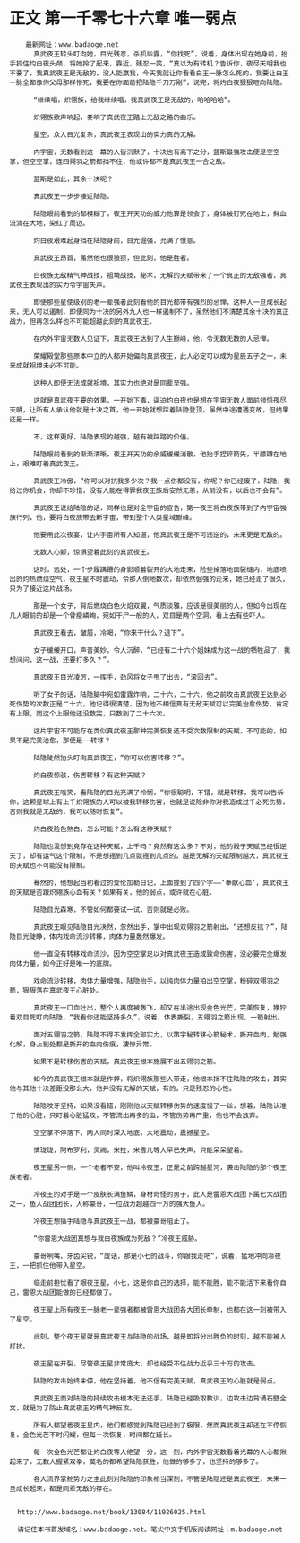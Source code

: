 # 正文 第一千零七十六章 唯一弱点
        最新网址：www.badaoge.net
          真武夜王转头盯向她，目光残忍，杀机毕露，“你找死”，说着，身体出现在她身前，抬手抓住灼白夜头颅，将她拎了起来，靠近，残忍一笑，“真以为有转机？告诉你，夜尽天明我也不要了，我真武夜王是无敌的，没人能赢我，今天我就让你看看白王一脉怎么死的，我要让白王一脉全都像你父母那样惨死，我要在你面前把陆隐千刀万剐”，说完，将灼白夜狠狠咂向陆隐。
      
          “继续唱，炽翎族，给我继续唱，我真武夜王是无敌的，哈哈哈哈”。
      
          炽翎族歌声响起，奏响了真武夜王踏上无敌之路的曲乐。
      
          星空，众人目光复杂，真武夜王表现出的实力真的无解。
      
          内宇宙，无数看到这一幕的人皆沉默了，十决也有高下之分，蓝斯最强攻击便是空空掌，但空空掌，连四翎羽之箭都挡不住，他或许都不是真武夜王一合之敌。
      
          蓝斯是如此，其余十决呢？
      
          真武夜王一步步接近陆隐。
      
          陆隐眼前看到的都模糊了，夜王开天功的威力他算是领会了，身体被钉死在地上，鲜血流淌在大地，染红了周边。
      
          灼白夜艰难起身挡在陆隐身前，目光倔强，充满了恨意。
      
          真武夜王昂首，虽然他也很狼狈，但此刻，他是胜者。
      
          白夜族无敌精气神战技，祖境战技，秘术，无解的天赋带来了一个真正的无敌强者，真武夜王表现出的实力令宇宙失声。
      
          即便那些星使级别的老一辈强者此刻看他的目光都带有强烈的忌惮，这种人一旦成长起来，无人可以遏制，即便同为十决的另外九人也一样遏制不了，虽然他们不清楚其余十决的真正战力，但再怎么样也不可能超越此刻的真武夜王。
      
          在内外宇宙无数人见证下，真武夜王达到了人生巅峰，他，令无数无数的人忌惮。
      
          荣耀殿堂那些原本中立的人都开始偏向真武夜王，此人必定可以成为星辰五子之一，未来成就祖境未必不可能。
      
          这种人即便无法成就祖境，其实力也绝对是同辈至强。
      
          这就是真武夜王要的效果，一开始下毒，逼迫灼白夜也是想在宇宙无数人面前领悟夜尽天明，让所有人承认他就是十决之首，他一开始就想踩着陆隐登顶，虽然中途遭遇变故，但结果还是一样。
      
          不，这样更好，陆隐表现的越强，越有被踩踏的价值。
      
          陆隐眼前看到的渐渐清晰，夜王开天功的余威缓缓消散，他抬手捏碎箭矢，半膝蹲在地上，艰难盯着真武夜王。
      
          真武夜王冷傲，“你可以对抗我多少次？我一点伤都没有，你呢？你已经废了，陆隐，我给过你机会，你却不珍惜，没有人能在得罪我夜王族后安然无恙，从前没有，以后也不会有”。
      
          真武夜王说给陆隐的话，同样也是对全宇宙的宣告，第一夜王将白夜族带到了内宇宙强族行列，他，要将白夜族带去新宇宙，带到整个人类星域巅峰。
      
          他要用此次夜宴，让内宇宙所有人知道，他真武夜王是不可违逆的，未来更是无敌的。
      
          无数人心颤，惊惧望着此刻的真武夜王。
      
          这时，远处，一个步履蹒跚的身影顺着裂开的大地走来，险些掉落地面裂缝内，地底喷出的灼热燃烧空气，夜王星不时震动，令那人倒地数次，却依然倔强的走来，她已经走了很久，只为了接近这片战场。
      
          那是一个女子，背后燃烧白色火焰双翼，气质淡雅，应该是很美丽的人，但如今出现在几人眼前的却是一个骨瘦嶙峋，宛如干尸一般的人，双目是两个空洞，看上去有些吓人。
      
          真武夜王看去，皱眉，冷喝，“你来干什么？退下”。
      
          女子缓缓开口，声音美妙，令人沉醉，“已经有二十六个姐妹成为这一战的牺牲品了，我想问问，这一战，还要打多久？”。
      
          真武夜王目光凌厉，一挥手，劲风将女子甩了出去，“滚回去”。
      
          听了女子的话，陆隐脑中宛如雷霆炸响，二十六，二十六，他之前攻击真武夜王达到必死伤势的次数正是二十六，他记得很清楚，因为他不相信真有无敌天赋可以完美治愈伤势，肯定有上限，而这个上限他还没数完，只数到了二十六次。
      
          这片宇宙不可能存在类似真武夜王那种完美恢复还不受次数限制的天赋，不可能的，如果不是完美治愈，那便是——转移？
      
          陆隐陡然抬头盯向真武夜王，“你可以伤害转移？”。
      
          灼白夜惊骇，伤害转移？有这种天赋？
      
          真武夜王嗤笑，看陆隐的目光充满了怜悯，“你很聪明，不错，就是转移，我可以告诉你，这颗星球上有上千炽翎族的人可以被我转移伤害，也就是说除非你对我造成过千必死伤势，否则我就是无敌的，我可以随时恢复”。
      
          灼白夜脸色煞白，怎么可能？怎么有这种天赋？
      
          陆隐也没想到竟存在这种天赋，上千吗？竟然有这么多？不对，他的骰子天赋已经很逆天了，却有运气这个限制，不是想摇到几点就摇到几点的，越是无解的天赋限制越大，真武夜王的天赋也不可能没有限制。
      
          蓦然的，他想起当初看过的爱伦加勒日记，上面提到了四个字——‘奉献心血’，真武夜王的天赋是否跟炽翎族心血有关？如果有关，他的弱点，或许就在心脏。
      
          陆隐目光森寒，不管如何都要试一试，否则就是必败。
      
          真武夜王眼见陆隐目光决然，忽然出手，掌中出现双翎羽之箭射出，“还想反抗？”，陆隐目光陡睁，体内戏命流沙转移，肉体力量轰然爆发。
      
          他一直没有转移戏命流沙，因为空空掌足以对真武夜王造成致命伤害，没必要完全爆发肉体力量，如今正好是唯一的底牌。
      
          戏命流沙转移，肉体力量增强，陆隐抬手，以纯肉体力量拍出空空掌，粉碎双翎羽之箭，狠狠落在真武夜王心脏处。
      
          真武夜王一口血吐出，整个人再度被轰飞，却又在半途出现金色光芒，完美恢复，狰狞着双目死盯向陆隐，“我看你还能坚持多久”，说着，体表撕裂，五翎羽之箭出现，一箭射出。
      
          面对五翎羽之箭，陆隐不得不发挥全部实力，以策字秘转移心箭秘术，撕开血肉，勉强化解，身上到处都是撕开的血肉伤痕，凄惨异常。
      
          如果不是转移伤害的天赋，真武夜王根本施展不出五翎羽之箭。
      
          如今的真武夜王根本就是作弊，将炽翎族那些人带走，他根本挡不住陆隐的攻击，其实他与其他十决差距没那么大，他并没有无解的天赋，有的，只是残忍的心性。
      
          陆隐咬牙坚持，如果没看错，刚刚他以天赋转移伤势的速度慢了一丝，想着，陆隐认准了他的心脏，只盯着心脏猛攻，不管流出再多的血，不管伤势再严重，他也不会放弃。
      
          空空掌不停落下，两人同时深入地底，大地震动，震撼星空。
      
          情珑珑，阿布罗利，灵阙，米拉，米雪儿等人早已失声，只能呆呆望着。
      
          夜王星另一侧，一个老者不安，他叫冷夜王，正是之前跨越星河，袭击陆隐的那个夜王族老者。
      
          冷夜王的对手是一个皮肤长满鱼鳞，身材奇怪的男子，此人是雷恩大战团下属七大战团之一，鱼人战团团长，人称豪哥，一位战力超越四十万的强大鱼人。
      
          冷夜王想插手陆隐与真武夜王一战，都被豪哥阻止了。
      
          “你雷恩大战团真想与我白夜族成为死敌？”冷夜王威胁。
      
          豪哥咧嘴，牙齿尖锐，“废话，那是小七的战斗，你跟我走吧”，说着，猛地冲向冷夜王，一把抓住他带入星空。
      
          临走前担忧看了眼夜王星，小七，这是你自己的选择，能不能胜，能不能活下来看你自己，雷恩大战团能做的已经都做了。
      
          夜王星上所有夜王一脉老一辈强者都被雷恩大战团各大团长牵制，也都在这一刻被带入了星空。
      
          此刻，整个夜王星就是真武夜王与陆隐的战场，越是即将分出胜负的时刻，越不能被人打扰。
      
          夜王星在开裂，尽管夜王星非常庞大，却也经受不住战力近乎三十万的攻击。
      
          陆隐的攻击始终未停，他在坚持着，他不信有完美天赋，真武夜王的心脏就是弱点。
      
          真武夜王面对陆隐的持续攻击根本无法还手，陆隐已经吸取教训，边攻击边背诵石壁全文，就是为了防止真武夜王的精气神反攻。
      
          所有人都望着夜王星内，他们都感觉到陆隐已经到了极限，然而真武夜王却还在不停恢复，金色光芒不时闪耀，但每一次恢复，时间都在延长。
      
          每一次金色光芒都让灼白夜等人绝望一分，这一刻，内外宇宙无数看着光幕的人心都揪起来了，无数人握紧双拳，莫名的都希望陆隐获胜，他做的够多了，也坚持的够多了。
      
          各大流界掌舵势力之主此刻对陆隐的印象相当深刻，不管是陆隐还是真武夜王，未来一旦成长起来，都是同辈无敌的存在。
      
      
      http://www.badaoge.net/book/13084/11926025.html
      
      请记住本书首发域名：www.badaoge.net。笔尖中文手机版阅读网址：m.badaoge.net